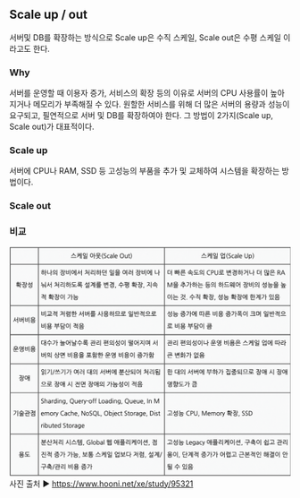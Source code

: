 ## Scale up / out  
서버및 DB를 확장하는 방식으로 Scale up은 수직 스케일, Scale out은 수평 스케일 이라고도 한다.

### Why
서버를 운영할 때 이용자 증가, 서비스의 확장 등의 이유로 서버의 CPU 사용률이 높아지거나 메모리가 부족해질 수 있다. 원할한 서비스를 위해 더 많은 서버의 용량과 성능이 요구되고, 필연적으로 서버 및 DB를 확장하여야 한다. 그 방법이 2가지(Scale up, Scale out)가 대표적이다.

### Scale up
서버에 CPU나 RAM, SSD 등 고성능의 부품을 추가 및 교체하여 시스템을 확장하는 방법이다. 

### Scale out


### 비교  
![](https://github.com/mataeLee/Study-Tech/blob/master/resource/scale%20up:out.png)
사진 출처 ▶︎ https://www.hooni.net/xe/study/95321

